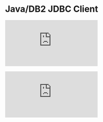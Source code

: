 # Java/DB2 JDBC Client
![Sample execution of the program](https://github.com/NimbusSkye/JDBC/blob/main/execution.pdf)

![Java Source Code](https://github.com/NimbusSkye/JDBC/blob/main/Midwife_Program.java)
